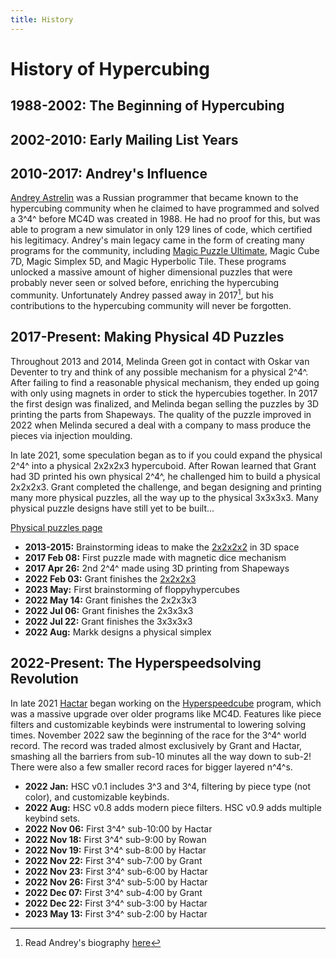 ```yaml
---
title: History
---
```


# History of Hypercubing

## 1988-2002: The Beginning of Hypercubing

## 2002-2010: Early Mailing List Years

## 2010-2017: Andrey's Influence

[Andrey Astrelin](https://superliminal.com/andrey/) was a Russian programmer that became known to the hypercubing community when he claimed to have programmed and solved a 3^4^ before MC4D was created in 1988. He had no proof for this, but was able to program a new simulator in only 129 lines of code, which certified his legitimacy. Andrey's main legacy came in the form of creating many programs for the community, including [Magic Puzzle Ultimate](/software/magicpuzzleultimate), Magic Cube 7D, Magic Simplex 5D, and Magic Hyperbolic Tile. These programs unlocked a massive amount of higher dimensional puzzles that were probably never seen or solved before, enriching the hypercubing community. Unfortunately Andrey passed away in 2017[^1], but his contributions to the hypercubing community will never be forgotten.

## 2017-Present: Making Physical 4D Puzzles

Throughout 2013 and 2014, Melinda Green got in contact with Oskar van Deventer to try and think of any possible mechanism for a physical 2^4^. After failing to find a reasonable physical mechanism, they ended up going with only using magnets in order to stick the hypercubies together. In 2017 the first design was finalized, and Melinda began selling the puzzles by 3D printing the parts from Shapeways. The quality of the puzzle improved in 2022 when Melinda secured a deal with a company to mass produce the pieces via injection moulding.

In late 2021, some speculation began as to if you could expand the physical 2^4^ into a physical 2x2x2x3 hypercuboid. After Rowan learned that Grant had 3D printed his own physical 2^4^, he challenged him to build a physical 2x2x2x3. Grant completed the challenge, and began designing and printing many more physical puzzles, all the way up to the physical 3x3x3x3. Many physical puzzle designs have still yet to be built...

[Physical puzzles page](/puzzles/physical-puzzles)

- **2013-2015:** Brainstorming ideas to make the [2x2x2x2](/puzzles/2x2x2x2) in 3D space
- **2017 Feb 08:** First puzzle made with magnetic dice mechanism
- **2017 Apr 26:** 2nd 2^4^ made using 3D printing from Shapeways
- **2022 Feb 03:** Grant finishes the [2x2x2x3](/puzzles/physical-puzzles/phys-2x2x2x3)
- **2023 May:** First brainstorming of floppyhypercubes
- **2022 May 14:** Grant finishes the 2x2x3x3
- **2022 Jul 06:** Grant finishes the 2x3x3x3
- **2022 Jul 22:** Grant finishes the 3x3x3x3
- **2022 Aug:** Markk designs a physical simplex

## 2022-Present: The Hyperspeedsolving Revolution

In late 2021 [Hactar](/leaderboards/solvers/hactar) began working on the [Hyperspeedcube](/software/hyperspeedcube) program, which was a massive upgrade over older programs like MC4D. Features like piece filters and customizable keybinds were instrumental to lowering solving times. November 2022 saw the beginning of the race for the 3^4^ world record. The record was traded almost exclusively by Grant and Hactar, smashing all the barriers from sub-10 minutes all the way down to sub-2! There were also a few smaller record races for bigger layered n^4^s.

- **2022 Jan:** HSC v0.1 includes 3^3 and 3^4, filtering by piece type (not color), and customizable keybinds.
- **2022 Aug:** HSC v0.8 adds modern piece filters. HSC v0.9 adds multiple keybind sets.
- **2022 Nov 06:** First 3^4^ sub-10:00 by Hactar
- **2022 Nov 18:** First 3^4^ sub-9:00 by Rowan
- **2022 Nov 19:** First 3^4^ sub-8:00 by Hactar
- **2022 Nov 22:** First 3^4^ sub-7:00 by Grant
- **2022 Nov 23:** First 3^4^ sub-6:00 by Hactar
- **2022 Nov 26:** First 3^4^ sub-5:00 by Hactar
- **2022 Dec 07:** First 3^4^ sub-4:00 by Grant
- **2022 Dec 22:** First 3^4^ sub-3:00 by Hactar
- **2023 May 13:** First 3^4^ sub-2:00 by Hactar






[^1]: Read Andrey's biography [here](https://superliminal.com/andrey/biography.html)